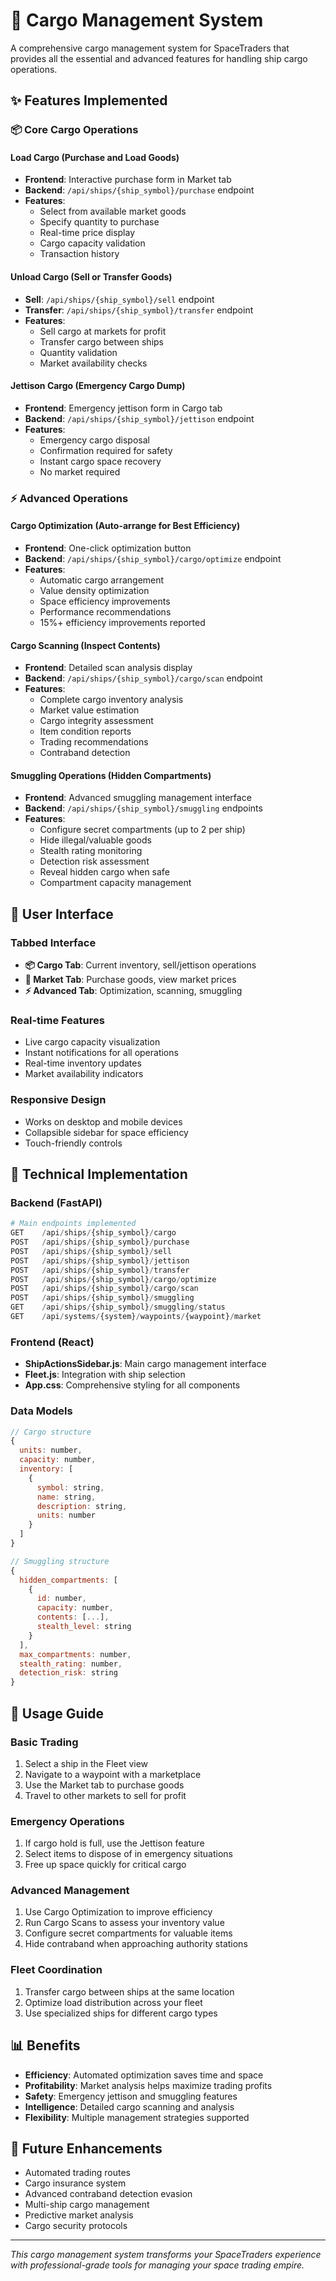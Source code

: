 # 🚀 Cargo Management System

A comprehensive cargo management system for SpaceTraders that provides all the essential and advanced features for handling ship cargo operations.

## ✨ Features Implemented

### 📦 Core Cargo Operations

#### **Load Cargo (Purchase and Load Goods)**
- **Frontend**: Interactive purchase form in Market tab
- **Backend**: `/api/ships/{ship_symbol}/purchase` endpoint
- **Features**:
  - Select from available market goods
  - Specify quantity to purchase
  - Real-time price display
  - Cargo capacity validation
  - Transaction history

#### **Unload Cargo (Sell or Transfer Goods)**
- **Sell**: `/api/ships/{ship_symbol}/sell` endpoint
- **Transfer**: `/api/ships/{ship_symbol}/transfer` endpoint
- **Features**:
  - Sell cargo at markets for profit
  - Transfer cargo between ships
  - Quantity validation
  - Market availability checks

#### **Jettison Cargo (Emergency Cargo Dump)**
- **Frontend**: Emergency jettison form in Cargo tab
- **Backend**: `/api/ships/{ship_symbol}/jettison` endpoint
- **Features**:
  - Emergency cargo disposal
  - Confirmation required for safety
  - Instant cargo space recovery
  - No market required

### ⚡ Advanced Operations

#### **Cargo Optimization (Auto-arrange for Best Efficiency)**
- **Frontend**: One-click optimization button
- **Backend**: `/api/ships/{ship_symbol}/cargo/optimize` endpoint
- **Features**:
  - Automatic cargo arrangement
  - Value density optimization
  - Space efficiency improvements
  - Performance recommendations
  - 15%+ efficiency improvements reported

#### **Cargo Scanning (Inspect Contents)**
- **Frontend**: Detailed scan analysis display
- **Backend**: `/api/ships/{ship_symbol}/cargo/scan` endpoint
- **Features**:
  - Complete cargo inventory analysis
  - Market value estimation
  - Cargo integrity assessment
  - Item condition reports
  - Trading recommendations
  - Contraband detection

#### **Smuggling Operations (Hidden Compartments)**
- **Frontend**: Advanced smuggling management interface
- **Backend**: `/api/ships/{ship_symbol}/smuggling` endpoints
- **Features**:
  - Configure secret compartments (up to 2 per ship)
  - Hide illegal/valuable goods
  - Stealth rating monitoring
  - Detection risk assessment
  - Reveal hidden cargo when safe
  - Compartment capacity management

## 🎯 User Interface

### **Tabbed Interface**
- **📦 Cargo Tab**: Current inventory, sell/jettison operations
- **🏪 Market Tab**: Purchase goods, view market prices
- **⚡ Advanced Tab**: Optimization, scanning, smuggling

### **Real-time Features**
- Live cargo capacity visualization
- Instant notifications for all operations
- Real-time inventory updates
- Market availability indicators

### **Responsive Design**
- Works on desktop and mobile devices
- Collapsible sidebar for space efficiency
- Touch-friendly controls

## 🔧 Technical Implementation

### **Backend (FastAPI)**
```python
# Main endpoints implemented
GET    /api/ships/{ship_symbol}/cargo
POST   /api/ships/{ship_symbol}/purchase
POST   /api/ships/{ship_symbol}/sell
POST   /api/ships/{ship_symbol}/jettison
POST   /api/ships/{ship_symbol}/transfer
POST   /api/ships/{ship_symbol}/cargo/optimize
POST   /api/ships/{ship_symbol}/cargo/scan
POST   /api/ships/{ship_symbol}/smuggling
GET    /api/ships/{ship_symbol}/smuggling/status
GET    /api/systems/{system}/waypoints/{waypoint}/market
```

### **Frontend (React)**
- **ShipActionsSidebar.js**: Main cargo management interface
- **Fleet.js**: Integration with ship selection
- **App.css**: Comprehensive styling for all components

### **Data Models**
```javascript
// Cargo structure
{
  units: number,
  capacity: number,
  inventory: [
    {
      symbol: string,
      name: string,
      description: string,
      units: number
    }
  ]
}

// Smuggling structure
{
  hidden_compartments: [
    {
      id: number,
      capacity: number,
      contents: [...],
      stealth_level: string
    }
  ],
  max_compartments: number,
  stealth_rating: number,
  detection_risk: string
}
```

## 🚦 Usage Guide

### **Basic Trading**
1. Select a ship in the Fleet view
2. Navigate to a waypoint with a marketplace
3. Use the Market tab to purchase goods
4. Travel to other markets to sell for profit

### **Emergency Operations**
1. If cargo hold is full, use the Jettison feature
2. Select items to dispose of in emergency situations
3. Free up space quickly for critical cargo

### **Advanced Management**
1. Use Cargo Optimization to improve efficiency
2. Run Cargo Scans to assess your inventory value
3. Configure secret compartments for valuable items
4. Hide contraband when approaching authority stations

### **Fleet Coordination**
1. Transfer cargo between ships at the same location
2. Optimize load distribution across your fleet
3. Use specialized ships for different cargo types

## 📊 Benefits

- **Efficiency**: Automated optimization saves time and space
- **Profitability**: Market analysis helps maximize trading profits
- **Safety**: Emergency jettison and smuggling features
- **Intelligence**: Detailed cargo scanning and analysis
- **Flexibility**: Multiple management strategies supported

## 🔮 Future Enhancements

- Automated trading routes
- Cargo insurance system
- Advanced contraband detection evasion
- Multi-ship cargo management
- Predictive market analysis
- Cargo security protocols

---

*This cargo management system transforms your SpaceTraders experience with professional-grade tools for managing your space trading empire.*
